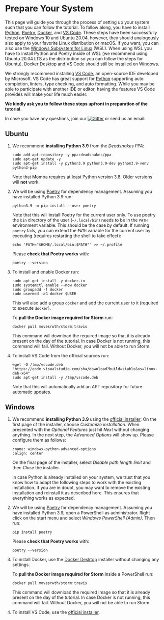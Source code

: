 # Prepare Your System

This page will guide you through the process of setting up your system such that you can follow the tutorial.
To follow along, you have to install [Python](https://www.python.org/), [Poetry](https://python-poetry.org/), [Docker](https://docker.io), and [VS Code](https://code.visualstudio.com).
These steps have been successfully tested on Windows 10 and Ubuntu 20.04, however, they should analogously also apply to your favorite Linux distribution or macOS.
If you want, you can also use the [Windows Subsystem for Linux](https://docs.microsoft.com/en-us/windows/wsl/install) (WSL).
When using WSL you have to install Python and Poetry inside of WSL (we recommend using Ubuntu 20.04 LTS as the distribution so you can follow the steps for Ubuntu).
Docker Desktop and VS Code should still be installed on Windows.

We strongly recommend installing [VS Code](https://code.visualstudio.com), an open-source IDE developed by Microsoft.
VS Code has great support for [Python](https://python.org) supporting auto completion, linters, type checking, and auto formatting.
While you may be able to participate with another IDE or editor, having the features VS Code provides will make your life much easier.

**We kindly ask you to follow these steps upfront in preparation of the tutorial.**

In case you have any questions, join our <a href="https://gitter.im/koehlma/momba?utm_source=badge&utm_medium=badge&utm_campaign=pr-badge"><img alt="Gitter" src="https://badges.gitter.im/koehlma/momba.svg"></a> or send us an email.


## Ubuntu

1. We recommend **installing Python 3.9** from the *Deadsnakes PPA*:
    ```
    sudo add-apt-repository -y ppa:deadsnakes/ppa
    sudo apt-get update -y
    sudo apt-get install -y python3.9 python3.9-dev python3.9-venv python3-pip
    ```
    Note that Momba requires at least Python version 3.8. Older versions will **not** work.
2. We will be using [Poetry](https://python-poetry.org/) for dependency management.
    Assuming you have installed Python 3.9 run:
    ```
    python3.9 -m pip install --user poetry
    ```
    Note that this will install Poetry for the current user only.
    To use poetry the `bin` directory of the user (`~/.local/bin`) needs to be in the `PATH` environment variable.
    This should be the case by default.
    If running `poetry` fails, you can extend the `PATH` variable for the current user by executing (requires restarting the shell to take effect):
    ```
    echo 'PATH="$HOME/.local/bin:$PATH"' >> ~/.profile
    ```
    Please **check that Poetry works** with:
    ```
    poetry --version
    ```
3. To install and enable Docker run:
    ```
    sudo apt-get install -y docker.io
    sudo systemctl enable --now docker
    sudo groupadd -f docker
    sudo usermod -aG docker $USER
    ```
    This will also add a group `docker` and add the current user to it (required to execute `docker`).

    To **pull the Docker image required for Storm** run:
    ```
    docker pull movesrwth/storm:travis
    ```
    This command will download the required image so that it is already present on the day of the tutorial.
    In case Docker is not running, this command will fail.
    Without Docker, you will not be able to run Storm.
4. To install VS Code from the official sources run:
    ```
    wget -O /tmp/vscode.deb "https://code.visualstudio.com/sha/download?build=stable&os=linux-deb-x64"
    sudo apt-get install -y /tmp/vscode.deb
    ```
    Note that this will automatically add an APT repository for future automatic updates.


## Windows

1. We recommend **installing Python 3.9** using the [official installer](https://www.python.org/ftp/python/3.9.7/python-3.9.7-amd64.exe):
    On the first page of the installer, choose *Customize installation*.
    When presented with the *Optional Features* just hit *Next* without changing anything.
    In the next step, the *Advanced Options* will show up.
    Please configure them as follows:
    ```{image} ./images/windows-python-advanced-options.png
    :name: windows-python-advanced-options
    :align: center
    ```
    On the final page of the installer, select *Disable path length limit* and then *Close* the installer.

    In case Python is already installed on your system, we trust that you know how to adapt the following steps to work with the existing installation.
    If you are in doubt, you may want to remove the existing installation and reinstall it as described here.
    This ensures that everything works as expected.
2. We will be using [Poetry](https://python-poetry.org/) for dependency management.
    Assuming you have installed Python 3.9, open a PowerShell as administrator.
    Right click on the start menu and select *Windows PowerShell (Admin)*.
    Then run:
    ```
    pip install poetry
    ```
    Please **check that Poetry works** with:
    ```
    poetry --version
    ```
3. To install Docker, use the [Docker Desktop](https://www.docker.com/products/docker-desktop) installer without changing any settings.
    
    To **pull the Docker image required for Storm** inside a PowerShell run:
    ```
    docker pull movesrwth/storm:travis
    ```
    This command will download the required image so that it is already present on the day of the tutorial.
    In case Docker is not running, this command will fail.
    Without Docker, you will not be able to run Storm.
4. To install VS Code, use the [official installer](https://code.visualstudio.com/#alt-downloads).